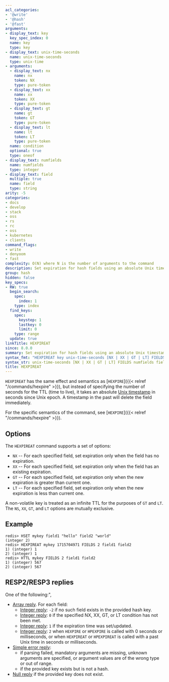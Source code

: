 ```yaml
---
acl_categories:
- '@write'
- '@hash'
- '@fast'
arguments:
- display_text: key
  key_spec_index: 0
  name: key
  type: key
- display_text: unix-time-seconds
  name: unix-time-seconds
  type: unix-time
- arguments:
  - display_text: nx
    name: nx
    token: NX
    type: pure-token
  - display_text: xx
    name: xx
    token: XX
    type: pure-token
  - display_text: gt
    name: gt
    token: GT
    type: pure-token
  - display_text: lt
    name: lt
    token: LT
    type: pure-token
  name: condition
  optional: true
  type: oneof
- display_text: numfields
  name: numfields
  type: integer
- display_text: field
  multiple: true
  name: field
  type: string
arity: -5
categories:
- docs
- develop
- stack
- oss
- rs
- rc
- oss
- kubernetes
- clients
command_flags:
- write
- denyoom
- fast
complexity: O(N) where N is the number of arguments to the command
description: Set expiration for hash fields using an absolute Unix timestamp (seconds)
group: hash
hidden: false
key_specs:
- RW: true
  begin_search:
    spec:
      index: 1
    type: index
  find_keys:
    spec:
      keystep: 1
      lastkey: 0
      limit: 0
    type: range
  update: true
linkTitle: HEXPIREAT
since: 8.0.0
summary: Set expiration for hash fields using an absolute Unix timestamp (seconds)
syntax_fmt: "HEXPIREAT key unix-time-seconds [NX | XX | GT | LT] FIELDS numfields\n\ \ field [field ...]"
syntax_str: unix-time-seconds [NX | XX | GT | LT] FIELDS numfields field [field ...]
title: HEXPIREAT
---
```

`HEXPIREAT` has the same effect and semantics as [`HEXPIRE`]({{< relref "/commands/hexpire" >}}), but instead of
specifying the number of seconds for the TTL (time to live), it takes
an absolute [Unix timestamp](http://en.wikipedia.org/wiki/Unix_time) in seconds since Unix epoch. A
timestamp in the past will delete the field immediately.

For the specific semantics of the command, see [`HEXPIRE`]({{< relref "/commands/hexpire" >}}).

## Options

The `HEXPIREAT` command supports a set of options:

* `NX` -- For each specified field, set expiration only when the field has no expiration.
* `XX` -- For each specified field, set expiration only when the field has an existing expiration.
* `GT` -- For each specified field, set expiration only when the new expiration is greater than current one.
* `LT` -- For each specified field, set expiration only when the new expiration is less than current one.

A non-volatile key is treated as an infinite TTL for the purposes of `GT` and `LT`.
The `NS`, `XX`, `GT`, and `LT` options are mutually exclusive.

## Example

```
redis> HSET mykey field1 "hello" field2 "world"
(integer 2)
redis> HEXPIREAT mykey 1715704971 FIELDS 2 field1 field2
1) (integer) 1
2) (integer) 1
redis> HTTL mykey FIELDS 2 field1 field2
1) (integer) 567
2) (integer) 567
```

## RESP2/RESP3 replies

One of the following:",
* [Array reply](../../develop/reference/protocol-spec#arrays). For each field:
    - [Integer reply](../../develop/reference/protocol-spec#integers): `-2` if no such field exists in the provided hash key.
    - [Integer reply](../../develop/reference/protocol-spec#integers): `0` if the specified NX, XX, GT, or LT condition has not been met.
    - [Integer reply](../../develop/reference/protocol-spec#integers): `1` if the expiration time was set/updated.
    - [Integer reply](../../develop/reference/protocol-spec#integers): `2` when `HEXPIRE` or `HPEXPIRE` is called with 0 seconds or milliseconds, or when `HEXPIREAT` or `HPEXPIREAT` is called with a past Unix time in seconds or milliseconds.
* [Simple error reply](../../develop/reference/protocol-spec#simple-errors):
    - if parsing failed, mandatory arguments are missing, unknown arguments are specified, or argument values are of the wrong type or out of range.
    - if the provided key exists but is not a hash.
* [Null reply](../../develop/reference/protocol-spec#nulls) if the provided key does not exist.
